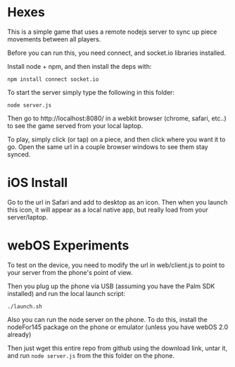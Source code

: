 # Hexes

This is a simple game that uses a remote nodejs server to sync up piece movements between all players.

Before you can run this, you need connect, and socket.io libraries installed.

Install node + npm, and then install the deps with:

    npm install connect socket.io

To start the server simply type the following in this folder:
 
    node server.js

Then go to http://localhost:8080/ in a webkit browser (chrome, safari, etc..) to see the game served from your local laptop.

To play, simply click (or tap) on a piece, and then click where you want it to go.  Open the same url in a couple browser windows to see them stay synced.

# iOS Install

Go to the url in Safari and add to desktop as an icon.  Then when you launch this icon, it will appear as a local native app, but really load from your server/laptop.

# webOS Experiments

To test on the device, you need to modify the url in web/client.js to point to your server from the phone's point of view.

Then you plug up the phone via USB (assuming you have the Palm SDK installed) and run the local launch script:

    ./launch.sh

Also you can run the node server on the phone.  To do this, install the nodeFor145 package on the phone or emulator (unless you have webOS 2.0 already)

Then just wget this entire repo from github using the download link, untar it, and run `node server.js` from the this folder on the phone.
    
